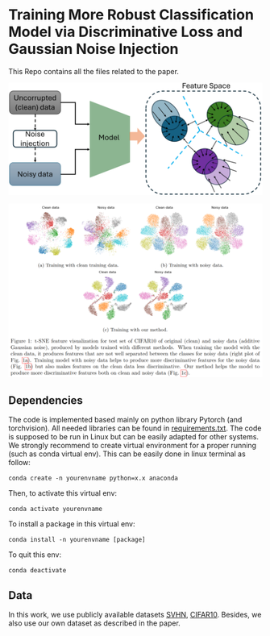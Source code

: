 # Training More Robust Classification Model via Discriminative Loss and Gaussian Noise Injection

This Repo contains all the files related to the paper.

![Propose method](https://github.com/HaiVyNGUYEN/robust_noise/blob/master/illustrative/noisy_training.png)

![...](https://github.com/HaiVyNGUYEN/robust_noise/blob/master/illustrative/tsne.png)

## Dependencies

The code is implemented based mainly on python library Pytorch (and torchvision). All needed libraries can be found in  [requirements.txt](https://github.com/HaiVyNGUYEN/ld_official/blob/master/requirements.txt). The code is supposed to be run in Linux but can be easily adapted for other systems. We strongly recommend to create virtual environment for a proper running (such as conda virtual env). This can be easily done in linux terminal as follow:
```
conda create -n yourenvname python=x.x anaconda
```
Then, to activate this virtual env:
```
conda activate yourenvname
```
To install a package in this virtual env:
```
conda install -n yourenvname [package]
```

To quit this env:

```
conda deactivate
```

## Data

In this work, we use publicly available datasets [SVHN](http://ufldl.stanford.edu/housenumbers/), [CIFAR10](https://www.cs.toronto.edu/~kriz/cifar.html). Besides, we also use our own dataset as described in the paper.

